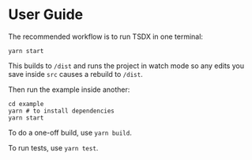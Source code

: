# User Guide

The recommended workflow is to run TSDX in one terminal:

```
yarn start
```

This builds to `/dist` and runs the project in watch mode so any edits you save inside `src` causes a rebuild to `/dist`.

Then run the example inside another:

```
cd example
yarn # to install dependencies
yarn start
```

To do a one-off build, use `yarn build`.

To run tests, use `yarn test`.
